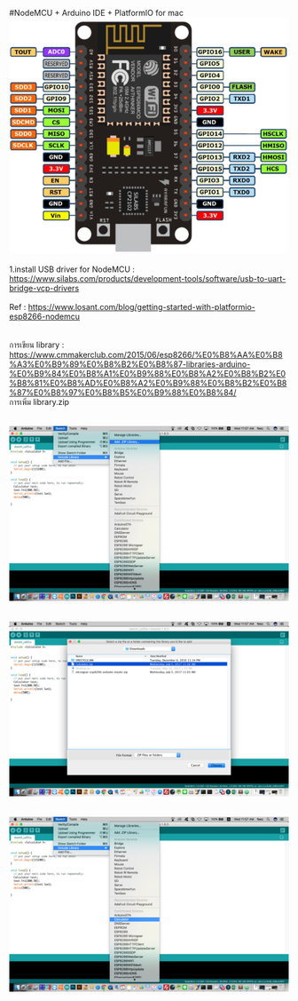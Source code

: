 #NodeMCU + Arduino IDE + PlatformIO for mac
<br>
<img src="https://github.com/fythatthepce/feez_Arduino-Android/blob/master/Pictures/nodemcu_pins.png"/>
<br>
<br>
1.install USB driver for NodeMCU : https://www.silabs.com/products/development-tools/software/usb-to-uart-bridge-vcp-drivers <br><br>
Ref : https://www.losant.com/blog/getting-started-with-platformio-esp8266-nodemcu <br><br><br>
การเขียน library : https://www.cmmakerclub.com/2015/06/esp8266/%E0%B8%AA%E0%B8%A3%E0%B9%89%E0%B8%B2%E0%B8%87-libraries-arduino-%E0%B9%84%E0%B8%A1%E0%B9%88%E0%B8%A2%E0%B8%B2%E0%B8%81%E0%B8%AD%E0%B8%A2%E0%B9%88%E0%B8%B2%E0%B8%87%E0%B8%97%E0%B8%B5%E0%B9%88%E0%B8%84/<br>
การเพิ่ม library.zip<br><br><br>
<img src="https://github.com/fythatthepce/feez_Arduino-Android/blob/master/Pictures/n1.png"/><br><br><br>
<img src="https://github.com/fythatthepce/feez_Arduino-Android/blob/master/Pictures/n2.png"/><br><br><br>
<img src="https://github.com/fythatthepce/feez_Arduino-Android/blob/master/Pictures/n3.png"/><br><br><br>

<br>





